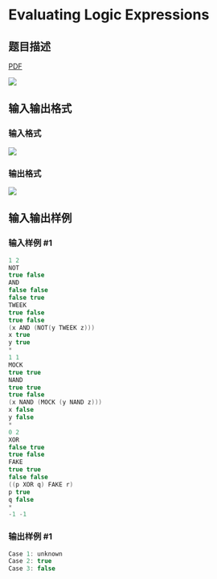 # Evaluating Logic Expressions

## 题目描述

[problemUrl]: https://uva.onlinejudge.org/index.php?option=com_onlinejudge&Itemid=8&category=602&page=show_problem&problem=4284

[PDF](https://uva.onlinejudge.org/external/126/p12606.pdf)

![](https://cdn.luogu.com.cn/upload/vjudge_pic/UVA12606/9cebe46ff5eb0fb267a0b6546f0ba65553a3efaf.png)

## 输入输出格式

### 输入格式

![](https://cdn.luogu.com.cn/upload/vjudge_pic/UVA12606/85a63fdd5b74c9e26d132420e1bbaf51167b7bb1.png)

### 输出格式

![](https://cdn.luogu.com.cn/upload/vjudge_pic/UVA12606/1dbefa21954935b394a9e9627b276496df549421.png)

## 输入输出样例

### 输入样例 #1

```cpp
1 2
NOT
true false
AND
false false
false true
TWEEK
true false
true false
(x AND (NOT(y TWEEK z)))
x true
y true
*
1 1
MOCK
true true
NAND
true true
true false
(x NAND (MOCK (y NAND z)))
x false
y false
*
0 2
XOR
false true
true false
FAKE
true true
false false
((p XOR q) FAKE r)
p true
q false
*
-1 -1
```


### 输出样例 #1

```cpp
Case 1: unknown
Case 2: true
Case 3: false
```


